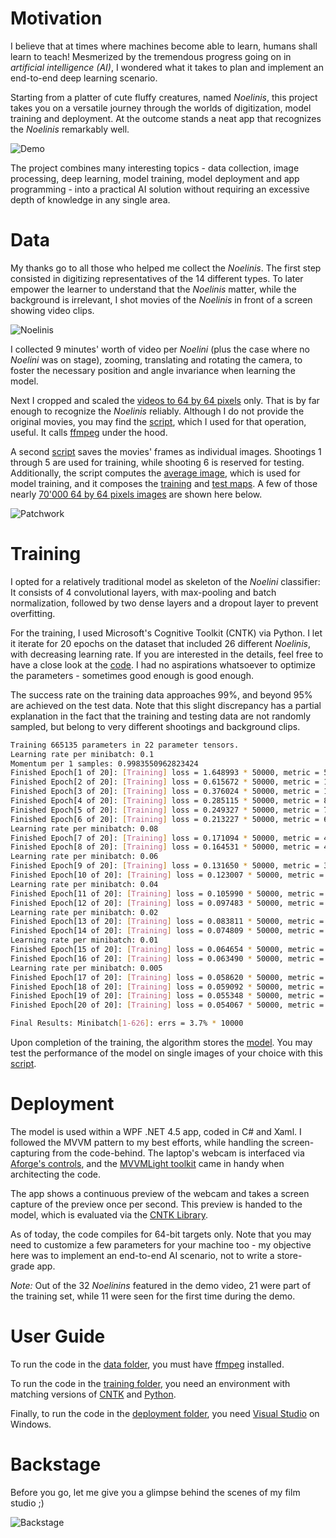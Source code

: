 # Motivation

I believe that at times where machines become able to learn, humans shall learn to teach! Mesmerized by the tremendous progress going on in _artificial intelligence (AI)_, I wondered what it takes to plan and implement an end-to-end deep learning scenario.

Starting from a platter of cute fluffy creatures, named _Noelinis_, this project takes you on a versatile journey through the worlds of digitization, model training and deployment. At the outcome stands a neat app that recognizes the _Noelinis_ remarkably well.

![Demo](https://github.com/ckauth/AI_Noelinis/blob/master/illustrations/demo.gif)

The project combines many interesting topics - data collection, image processing, deep learning, model training, model deployment and app programming - into a practical AI solution without requiring an excessive depth of knowledge in any single area.

# Data

My thanks go to all those who helped me collect the _Noelinis_. The first step consisted in digitizing representatives of the 14 different types. To later empower the learner to understand that the _Noelinis_ matter, while the background is irrelevant, I shot movies of the _Noelinis_ in front of a screen showing video clips.

![Noelinis](https://github.com/ckauth/AI_Noelinis/blob/master/illustrations/noelinis.jpg)

I collected 9 minutes' worth of video per _Noelini_ (plus the case where no _Noelini_ was on stage), zooming, translating and rotating the camera, to foster the necessary position and angle invariance when learning the model.

Next I cropped and scaled the [videos to 64 by 64 pixels](https://github.com/ckauth/AI_Noelinis/blob/master/data/movies/64x64) only. That is by far enough to recognize the _Noelinis_ reliably. Although I do not provide the original movies, you may find the [script](https://github.com/ckauth/AI_Noelinis/blob/master/data/movies/mute_scale_crop_movies.py), which I used for that operation, useful. It calls [ffmpeg](https://www.ffmpeg.org/) under the hood.

A second [script](https://github.com/ckauth/AI_Noelinis/blob/master/data/movies/extract_frames.py) saves the movies' frames as individual images. Shootings 1 through 5 are used for training, while shooting 6 is reserved for testing. Additionally, the script computes the [average image](https://github.com/ckauth/AI_Noelinis/blob/master/data/images/64x64/mean_image.xml), which is used for model training, and it composes the [training](https://github.com/ckauth/AI_Noelinis/data/images/64x64/train_map.txt) and [test maps](https://github.com/ckauth/AI_Noelinis/blob/master/data/images/64x64/test_map.txt). A few of those nearly [70'000 64 by 64 pixels images](https://github.com/ckauth/AI_Noelinis/blob/master/data/images/64x64) are shown here below.

![Patchwork](https://github.com/ckauth/AI_Noelinis/blob/master/illustrations/patchwork.png)


# Training

I opted for a relatively traditional model as skeleton of the _Noelini_ classifier: It consists of 4 convolutional layers, with max-pooling and batch normalization, followed by two dense layers and a dropout layer to prevent overfitting.

For the training, I used Microsoft's Cognitive Toolkit (CNTK) via Python.  I let it iterate for 20 epochs on the dataset that included 26 different _Noelinis_, with decreasing learning rate. If you are interested in the details, feel free to have a close look at the [code](https://github.com/ckauth/AI_Noelinis/blob/master/training/train_model.py). I had no aspirations whatsoever to optimize the parameters - sometimes good enough is good enough.

The success rate on the training data approaches 99%, and beyond 95% are achieved on the test data. Note that this slight discrepancy has a partial explanation in the fact that the training and testing data are not randomly sampled, but belong to very different shootings and background clips.

```bash
Training 665135 parameters in 22 parameter tensors.
Learning rate per minibatch: 0.1
Momentum per 1 samples: 0.9983550962823424
Finished Epoch[1 of 20]: [Training] loss = 1.648993 * 50000, metric = 53.82% * 50000 1044.211s (47.9 samples/s);
Finished Epoch[2 of 20]: [Training] loss = 0.615672 * 50000, metric = 19.42% * 50000 999.177s (50.0 samples/s);
Finished Epoch[3 of 20]: [Training] loss = 0.376024 * 50000, metric = 11.44% * 50000 1008.585s (49.6 samples/s);
Finished Epoch[4 of 20]: [Training] loss = 0.285115 * 50000, metric = 8.62% * 50000 1004.547s (49.8 samples/s);
Finished Epoch[5 of 20]: [Training] loss = 0.249327 * 50000, metric = 7.38% * 50000 1001.715s (49.9 samples/s);
Finished Epoch[6 of 20]: [Training] loss = 0.213227 * 50000, metric = 6.37% * 50000 997.387s (50.1 samples/s);
Learning rate per minibatch: 0.08
Finished Epoch[7 of 20]: [Training] loss = 0.171094 * 50000, metric = 4.96% * 50000 998.168s (50.1 samples/s);
Finished Epoch[8 of 20]: [Training] loss = 0.164531 * 50000, metric = 4.79% * 50000 997.267s (50.1 samples/s);
Learning rate per minibatch: 0.06
Finished Epoch[9 of 20]: [Training] loss = 0.131650 * 50000, metric = 3.78% * 50000 996.060s (50.2 samples/s);
Finished Epoch[10 of 20]: [Training] loss = 0.123007 * 50000, metric = 3.50% * 50000 996.607s (50.2 samples/s);
Learning rate per minibatch: 0.04
Finished Epoch[11 of 20]: [Training] loss = 0.105990 * 50000, metric = 3.01% * 50000 995.522s (50.2 samples/s);
Finished Epoch[12 of 20]: [Training] loss = 0.097483 * 50000, metric = 2.71% * 50000 997.967s (50.1 samples/s);
Learning rate per minibatch: 0.02
Finished Epoch[13 of 20]: [Training] loss = 0.083811 * 50000, metric = 2.34% * 50000 996.111s (50.2 samples/s);
Finished Epoch[14 of 20]: [Training] loss = 0.074809 * 50000, metric = 2.03% * 50000 999.263s (50.0 samples/s);
Learning rate per minibatch: 0.01
Finished Epoch[15 of 20]: [Training] loss = 0.064654 * 50000, metric = 1.69% * 50000 997.940s (50.1 samples/s);
Finished Epoch[16 of 20]: [Training] loss = 0.063490 * 50000, metric = 1.69% * 50000 998.272s (50.1 samples/s);
Learning rate per minibatch: 0.005
Finished Epoch[17 of 20]: [Training] loss = 0.058620 * 50000, metric = 1.52% * 50000 997.771s (50.1 samples/s);
Finished Epoch[18 of 20]: [Training] loss = 0.059092 * 50000, metric = 1.47% * 50000 998.230s (50.1 samples/s);
Finished Epoch[19 of 20]: [Training] loss = 0.055348 * 50000, metric = 1.49% * 50000 995.986s (50.2 samples/s);
Finished Epoch[20 of 20]: [Training] loss = 0.054067 * 50000, metric = 1.39% * 50000 1007.074s (49.6 samples/s);

Final Results: Minibatch[1-626]: errs = 3.7% * 10000
```

Upon completion of the training, the algorithm stores the [model](https://github.com/ckauth/AI_Noelinis/blob/master/training/NoeliniModel.dnn). You may test the performance of the model on single images of your choice with this [script](https://github.com/ckauth/AI_Noelinis/blob/master/training/evaluate_mdoel.py).

# Deployment

The model is used within a WPF .NET 4.5 app, coded in C# and Xaml. I followed the MVVM pattern to my best efforts, while handling the screen-capturing from the code-behind. The laptop's webcam is interfaced via [Aforge's controls](http://www.aforgenet.com/aforge/framework/docs/), and the [MVVMLight toolkit](http://www.mvvmlight.net/) came in handy when architecting the code.

The app shows a continuous preview of the webcam and takes a screen capture of the preview once per second. This preview is handed to the model, which is evaluated via the [CNTK Library](https://docs.microsoft.com/en-us/cognitive-toolkit/cntk-eval-examples).

As of today, the code compiles for 64-bit targets only. Note that you may need to customize a few parameters for your machine too - my objective here was to implement an end-to-end AI scenario, not to write a store-grade app.

_Note:_ Out of the 32 _Noelinins_ featured in the demo video, 21 were part of the training set, while 11 were seen for the first time during the demo.

# User Guide

To run the code in the [data folder](https://github.com/ckauth/AI_Noelinis/data/), you must have [ffmpeg](https://www.ffmpeg.org/) installed.

To run the code in the [training folder](https://github.com/ckauth/AI_Noelinis/blob/master/training/), you need an environment with matching versions of [CNTK](https://docs.microsoft.com/en-us/cognitive-toolkit/Setup-CNTK-on-your-machine) and [Python](https://www.python.org/downloads/).

Finally, to run the code in the [deployment folder](https://github.com/ckauth/AI_Noelinis/blob/master/deployment/), you need [Visual Studio](https://www.visualstudio.com/) on Windows.


# Backstage

Before you go, let me give you a glimpse behind the scenes of my film studio ;)

![Backstage](https://github.com/ckauth/AI_Noelinis/blob/master/illustrations/backstage.jpg)
